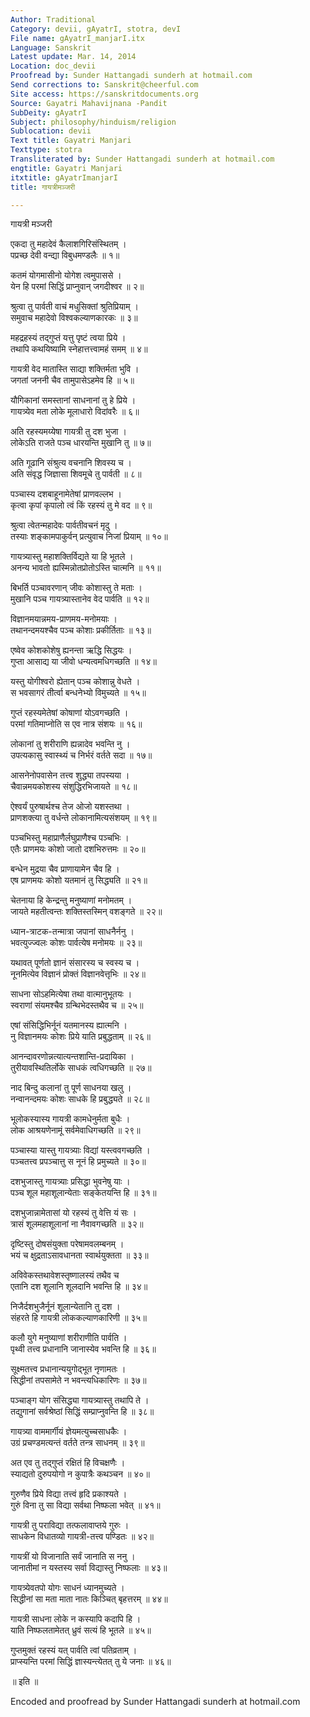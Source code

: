 ```yaml
---
Author: Traditional
Category: devii, gAyatrI, stotra, devI
File name: gAyatrI_manjarI.itx
Language: Sanskrit
Latest update: Mar. 14, 2014
Location: doc_devii
Proofread by: Sunder Hattangadi sunderh at hotmail.com
Send corrections to: Sanskrit@cheerful.com
Site access: https://sanskritdocuments.org
Source: Gayatri Mahavijnana -Pandit
SubDeity: gAyatrI
Subject: philosophy/hinduism/religion
Sublocation: devii
Text title: Gayatri Manjari
Texttype: stotra
Transliterated by: Sunder Hattangadi sunderh at hotmail.com
engtitle: Gayatri Manjari
itxtitle: gAyatrImanjarI
title: गायत्रीमञ्जरी

---
```

  
 गायत्री मञ्जरी   
  
एकदा तु महादेवं कैलाशगिरिसंस्थितम् ।  
पप्रच्छ देवी वन्द्या विबुधमण्डलैः ॥ १॥  
  
कतमं योगमासीनो योगेश त्वमुपाससे ।  
येन हि परमां सिद्धिं प्राप्नुवान् जगदीश्वर ॥ २॥  
  
श्रुत्वा तु पार्वती वाचं मधुसिक्तां श्रुतिप्रियाम् ।  
समुवाच महादेवो विश्वकल्याणकारकः ॥ ३॥  
  
महद्रहस्यं तद्गुप्तं यत्तु पृष्टं त्वया प्रिये ।  
तथापि कथयिष्यामि स्नेहात्तत्त्वामहं समम् ॥ ४॥  
  
गायत्री वेद मातास्ति साद्या शक्तिर्मता भुवि ।  
जगतां जननी चैव तामुपासेऽहमेव हि ॥ ५॥  
  
यौगिकानां समस्तानां साधनानां तु हे प्रिये ।  
गायत्र्येव मता लोके मूलाधारो विदांवरैः ॥ ६॥  
  
अति रहस्यमय्येषा गायत्री तु दश भुजा ।  
लोकेऽति राजते पञ्च धारयन्ति मुखानि तु ॥ ७॥  
  
अति गूढानि संश्रुत्य वचनानि शिवस्य च ।  
अति संवृद्ध जिज्ञासा शिवमूचे तु पार्वती ॥ ८॥  
  
पञ्चास्य दशबाहूनामेतेषां प्राणवल्लभ ।  
कृत्वा कृपां कृपालो त्वं किं रहस्यं तु मे वद ॥ ९॥  
  
श्रुत्वा त्वेतन्महादेवः पार्वतीवचनं मृदु ।  
तस्याः शङ्कामपाकुर्वन् प्रत्युवाच निजां प्रियाम् ॥ १०॥  
  
गायत्र्यास्तु महाशक्तिर्विद्यते या हि भूतले ।  
अनन्य भावतो ह्यस्मिन्नोतप्रोतोऽस्ति चात्मनि ॥ ११॥  
  
बिभर्ति पञ्चावरणान् जीवः कोशास्तु ते मताः ।  
मुखानि पञ्च गायत्र्यास्तानेव वेद पार्वति ॥ १२॥  
  
विज्ञानमयान्नमय-प्राणमय-मनोमयाः ।  
तथानन्दमयश्चैव पञ्च कोशाः प्रकीर्तिताः ॥ १३॥  
  
एष्वेव कोशकोशेषु ह्यनन्ता ऋद्धि सिद्धयः ।  
गुप्ता आसाद्य या जीवो धन्यत्वमधिगच्छति ॥ १४॥  
  
यस्तु योगीश्वरो ह्येतान् पञ्च कोशान्नु वेधते ।  
स भवसागरं तीर्त्वा बन्धनेभ्यो विमुच्यते ॥ १५॥  
  
गुप्तं रहस्यमेतेषां कोषाणां योऽवगच्छति ।  
परमां गतिमाप्नोति स एव नात्र संशयः ॥ १६॥  
  
लोकानां तु शरीराणि ह्यन्नादेव भवन्ति नु ।  
उपत्यकासु स्वास्थ्यं च निर्भरं वर्तते सदा ॥ १७॥  
  
आसनेनोपवासेन तत्त्व शुद्ध्या तपस्यया ।  
चैवान्नमयकोशस्य संशुद्धिरभिजायते ॥ १८॥  
  
ऐश्वर्यं पुरुषार्थश्च तेज ओजो यशस्तथा ।  
प्राणशक्त्या तु वर्धन्ते लोकानामित्यसंशयम् ॥ १९॥  
  
पञ्चभिस्तु महाप्राणैर्लघुप्राणैश्च पञ्चभिः ।  
एतैः प्राणमयः कोशो जातो दशभिरुत्तमः ॥ २०॥  
  
बन्धेन मुद्रया चैव प्राणायामेन चैव हि ।  
एष प्राणमयः कोशो यतमानं तु सिद्ध्यति ॥ २१॥  
  
चेतनाया हि केन्द्रन्तु मनुष्याणां मनोमतम् ।  
जायते महतीत्वन्तः शक्तिस्तस्मिन् वशङ्गते ॥ २२॥  
  
ध्यान-त्राटक-तन्मात्रा जपानां साधनैर्ननु ।  
भवत्युज्ज्वलः कोशः पार्वत्येष मनोमयः ॥ २३॥  
  
यथावत् पूर्णतो ज्ञानं संसारस्य च स्वस्य च ।  
नूनमित्येव विज्ञानं प्रोक्तं विज्ञानवेत्तृभिः ॥ २४॥  
  
साधना सोऽहमित्येषा तथा वात्मानुभूतयः ।  
स्वराणां संयमश्चैव ग्रन्थिभेदस्तथैव च ॥ २५॥  
  
एषां संसिद्धिभिर्नूनं यतमानस्य ह्यात्मनि ।  
नु विज्ञानमयः कोशः प्रिये याति प्रबुद्धताम् ॥ २६॥  
  
आनन्दावरणोन्नत्यात्यन्तशान्ति-प्रदायिका ।  
तुरीयावस्थितिर्लोके साधकं त्वधिगच्छति ॥ २७॥  
  
नाद बिन्दु कलानां तु पूर्ण साधनया खलु ।  
नन्वानन्दमयः कोशः साधके हि प्रबुद्ध्यते ॥ २८॥  
  
भूलोकस्यास्य गायत्री कामधेनुर्मता बुधैः ।  
लोक आश्रयणेनामूं सर्वमेवाधिगच्छति ॥ २९॥  
  
पञ्चास्या यास्तु गायत्र्याः विद्यां यस्त्ववगच्छति ।  
पञ्चतत्त्व प्रपञ्चात्तु स नूनं हि प्रमुच्यते ॥ ३०॥  
  
दशभुजास्तु गायत्र्याः प्रसिद्धा भुवनेषु याः ।  
पञ्च शूल महाशूलान्येताः सङ्केतयन्ति हि ॥ ३१॥  
  
दशभुजान्नामेतासां यो रहस्यं तु वेत्ति यं सः ।  
त्रासं शूलमहाशूलानां ना नैवावगच्छति ॥ ३२॥  
  
दृष्टिस्तु दोषसंयुक्ता परेषामवलम्बनम् ।  
भयं च क्षुद्रताऽसावधानता स्वार्थयुक्तता ॥ ३३॥  
  
अविवेकस्तथावेशस्तृष्णालस्यं तथैव च  
एतानि दश शूलानि शूलदानि भवन्ति हि ॥ ३४॥  
  
निजैर्दशभुजैर्नूनं  शूलान्येतानि तु दश ।  
संहरते हि गायत्री लोककल्याणकारिणी ॥ ३५॥  
  
कलौ युगे मनुष्याणां शरीराणीति पार्वति ।  
पृथ्वी तत्त्व प्रधानानि जानास्येव भवन्ति हि ॥ ३६॥  
  
सूक्ष्मतत्त्व प्रधानान्ययुगोद्भूत नृणामतः ।  
सिद्धीनां तपसामेते न भवन्त्यधिकारिणः ॥ ३७॥  
  
पञ्चाङ्ग योग संसिद्ध्या गायत्र्यास्तु तथापि ते ।  
तद्युगानां सर्वश्रेष्ठां सिद्धिं सम्प्राप्नुवन्ति हि ॥ ३८॥  
  
गायत्र्या वाममार्गीयं ज्ञेयमत्युच्चसाधकैः ।  
उग्रं प्रचण्डमत्यन्तं वर्तते तन्त्र साधनम् ॥ ३९॥  
  
अत एव तु तद्गुप्तं रक्षितं हि विचक्षणैः ।  
स्याद्यतो दुरुपयोगो न कुपात्रैः कथञ्चन ॥ ४०॥  
  
गुरुणैव प्रिये विद्या तत्त्वं हृदि प्रकाश्यते ।  
गुरुं विना तु सा विद्या सर्वथा निष्फला भवेत् ॥ ४१॥  
  
गायत्री तु पराविद्या तत्फलावाप्तये गुरुः ।  
साधकेन विधातव्यो गायत्री-तत्त्व पण्डितः ॥ ४२॥  
  
गायत्रीं यो विजानाति सर्वं जानाति स ननु ।  
जानातीमां न यस्तस्य सर्वा विद्यास्तु निष्फलाः ॥ ४३॥  
  
गायत्र्येवतपो योगः साधनं ध्यानमुच्यते ।  
सिद्धीनां सा मता माता नातः किञ्चित् बृहत्तरम् ॥ ४४॥  
  
गायत्री साधना लोके न कस्यापि कदापि हि ।  
याति निष्फलतामेतत् ध्रुवं सत्यं हि भूतले ॥ ४५॥  
  
गुप्तमुक्तं रहस्यं यत् पार्वति त्वां पतिव्रताम् ।  
प्राप्स्यन्ति परमां सिद्धिं ज्ञास्यन्त्येतत् तु ये जनाः ॥ ४६॥  
  
॥ इति ॥  
  
  
  
Encoded and proofread by Sunder Hattangadi sunderh at hotmail.com  
  
